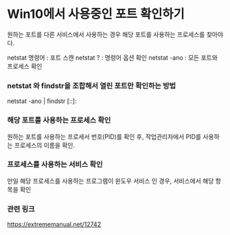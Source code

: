 # Win10에서 사용중인 포트 확인하기

원하는 포트를 다른 서비스에서 사용하는 경우 해당 포트를 사용하는 프로세스를 찾아야다. 

netstat 명령어 : 포트 스캔
netstat ? : 명령어 옵션 확인
netstat -ano : 모든 포트와 프로세스 확인

### netstat 와 findstr을 조합해서 열린 포트만 확인하는 방법
netstat -ano | findstr \[::]\:

### 해당 포트를 사용하는 프로세스 확인
원하는 포트를 사용하는 프로세서 번호(PID)를 확인 후, 
작업관리자에서 PID를 사용하는 프로세스의 이름을 확인.

### 프로세스를 사용하는 서비스 확인
만일 해당 프로세스를 사용하는 프로그램이 윈도우 서비스 인 경우, 
서비스에서 해당 항목을 확인

### 관련 링크
https://extrememanual.net/12742
